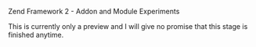 
Zend Framework 2 - Addon and Module Experiments

This is currently only a preview and I will give no promise that
this stage is finished anytime. 
